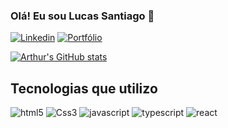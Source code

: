 ### Olá! Eu sou Lucas Santiago 👋

[![Linkedin](https://img.shields.io/badge/LinkedIn-0077B5?style=for-the-badge&logo=linkedin&logoColor=white)](https://www.linkedin.com/in/arthurgabrielsilva/)
[![Portfólio](https://img.shields.io/badge/website-000000?style=for-the-badge&logo=About.me&logoColor=white)](https://my-portfolio-nu-two-19.vercel.app/)

[![Arthur's GitHub stats](https://github-readme-stats.vercel.app/api?username=arthur-Gsilva&show_icons=true&theme=tokyonight)](https://github.com/anuraghazra/github-readme-stats)

## Tecnologias que utilizo

<div style='display: inline-block'>
  <img alt='html5' src='https://img.shields.io/badge/HTML5-E34F26?style=for-the-badge&logo=html5&logoColor=white'/>
  <img alt='Css3' src='https://img.shields.io/badge/CSS3-1572B6?style=for-the-badge&logo=css3&logoColor=white'/>
  <img alt='javascript' src='https://img.shields.io/badge/JavaScript-323330?style=for-the-badge&logo=javascript&logoColor=F7DF1E'/>
  <img alt='typescript' src='https://img.shields.io/badge/TypeScript-007ACC?style=for-the-badge&logo=typescript&logoColor=white'/>
  <img alt='react' src='https://img.shields.io/badge/React-20232A?style=for-the-badge&logo=react&logoColor=61DAFB'/>
</div>
